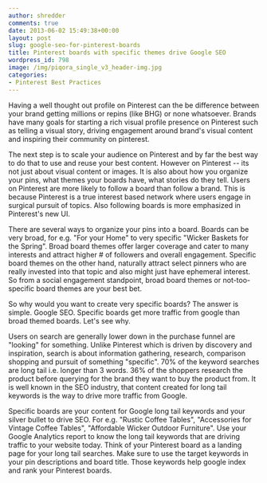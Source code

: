 ```yaml
---
author: shredder
comments: true
date: 2013-06-02 15:49:38+00:00
layout: post
slug: google-seo-for-pinterest-boards
title: Pinterest boards with specific themes drive Google SEO
wordpress_id: 798
image: /img/piqora_single_v3_header-img.jpg
categories:
- Pinterest Best Practices
---
```


Having a well thought out profile on Pinterest can the be difference between your brand getting millions or repins (like BHG) or none whatsoever. Brands have many goals for starting a rich visual profile presence on Pinterest such as telling a visual story, driving engagement around brand's visual content and inspiring their community on pinterest.

The next step is to scale your audience on Pinterest and by far the best way to do that to use and reuse your best content. However on Pinterest -- its not just about visual content or images. It is also about how you organize your pins, what themes your boards have, what stories do they tell. Users on Pinterest are more likely to follow a board than follow a brand. This is because Pinterest is a true interest based network where users engage in surgical pursuit of topics. Also following boards is more emphasized in Pinterest's new UI.

There are several ways to organize your pins into a board. Boards can be very broad, for e.g. "For your Home" to very specific "Wicker Baskets for the Spring". Broad board themes offer larger coverage and cater to many interests and attract higher # of followers and overall engagement. Specific board themes on the other hand, naturally attract select pinners who are really invested into that topic and also might just have ephemeral interest. So from a social engagement standpoint, broad board themes or not-too-specific board themes are your best bet.

So why would you want to create very specific boards? The answer is simple. Google SEO. Specific boards get more traffic from google than broad themed boards. Let's see why.

Users on search are generally lower down in the purchase funnel are "looking" for something. Unlike Pinterest which is driven by discovery and inspiration, search is about information gathering, research, comparison shopping and pursuit of something "specific". 70% of the keyword searches are long tail i.e. longer than 3 words. 36% of the shoppers research the product before querying for the brand they want to buy the product from. It is well known in the SEO industry, that content created for long tail keywords is the way to drive more traffic from Google.

Specific boards are your content for Google long tail keywords and your silver bullet to drive SEO. For e.g. "Rustic Coffee Tables", "Accessories for Vintage Coffee Tables", "Affordable Wicker Outdoor Furniture". Use your Google Analytics report to know the long tail keywords that are driving traffic to your website today. Think of your Pinterest board as a landing page for your long tail searches. Make sure to use the target keywords in your pin descriptions and board title. Those keywords help google index and rank your Pinterest boards.
